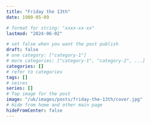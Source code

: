 ```yaml
---
title: "Friday the 13th"
date: 1980-05-09

# format for string: "xxxx-xx-xx"
lastmod: "2024-06-02"

# set false when you want the post publish
draft: false
# one category: ["category-1"]
# more categories: ["category-1", "category-2", ...]
categories: []
# refer to categories
tags: []
# seires
series: []
# Top image for the post
image: "/uk/images/posts/friday-the-13th/cover.jpg"
# Hide from home and other main page
hideFromCenter: false
---
```


<!--more-->